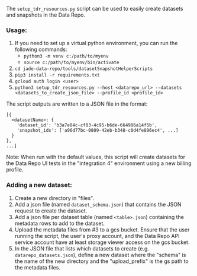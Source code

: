 The `setup_tdr_resources.py` script can be used to easily create datasets and snapshots in the Data Repo.

### Usage:
1. If you need to set up a virtual python environment, you can run the following commands:
    * `python3 -m venv c:/path/to/myenv`
    * `source c:/path/to/myenv/bin/activate`
2. `cd jade-data-repo/tools/datasetSnapshotHelperScripts`
3. `pip3 install -r requirements.txt`
4. `gcloud auth login <user>`
5. `python3 setup_tdr_resources.py --host <datarepo_url> --datasets <datasets_to_create_json_file> --profile_id <profile_id>`

The script outputs are written to a JSON file in the format:
```
[{
  <datasetName>: {
    'dataset_id': 'b3a7e84c-cf83-4c95-b6de-664986a14f5b',
    'snapshot_ids': ['a96d77bc-0809-42eb-b348-c0d4fe896ec4', ...]
  }
},
...]
```

Note: When run with the default values, this script will create datasets for the Data Repo UI tests
in the "integration 4" environment using a new billing profile.

### Adding a new dataset:
1. Create a new directory in "files".
2. Add a json file (named `dataset_schema.json`) that contains the JSON request to create the dataset.
3. Add a json file per dataset table (named `<table>.json`) containing the metadata rows to add to the dataset.
4. Upload the metadata files from #3 to a gcs bucket. Ensure that the user running the script, the user's proxy account,
and the Data Repo API service account have at least storage viewer access on the gcs bucket.
5. In the JSON file that lists which datasets to create (e.g. `datarepo_datasets.json`), define a new dataset where the
"schema" is the name of the new directory and the "upload_prefix" is the gs path to the metadata files.
